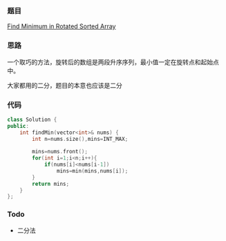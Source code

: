 ### 题目
[Find Minimum in Rotated Sorted Array](https://leetcode-cn.com/problems/find-minimum-in-rotated-sorted-array/submissions/)
### 思路
一个取巧的方法，旋转后的数组是两段升序序列，最小值一定在旋转点和起始点中。

大家都用的二分，题目的本意也应该是二分
### 代码
```c++
class Solution {
public:
    int findMin(vector<int>& nums) {
        int n=nums.size(),mins=INT_MAX;
        
        mins=nums.front();
        for(int i=1;i<n;i++){
            if(nums[i]<nums[i-1])
                mins=min(mins,nums[i]);
        }
        return mins;
    }
};
```

### Todo
+ 二分法
